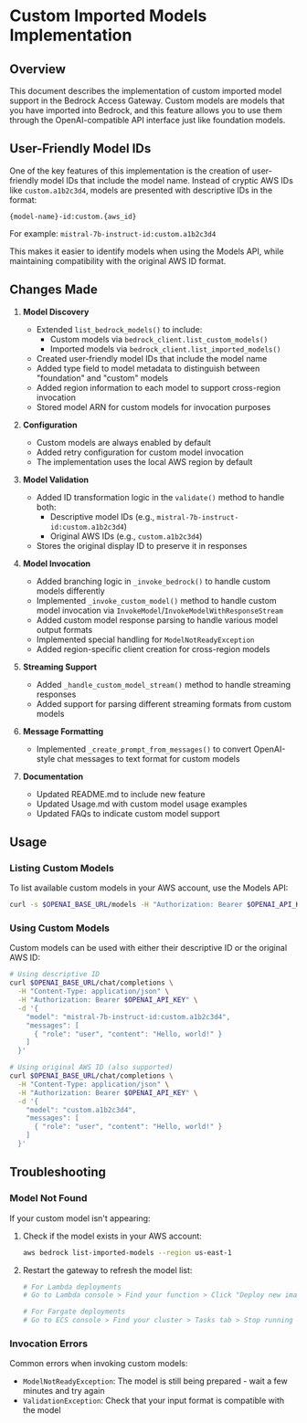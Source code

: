 # Custom Imported Models Implementation

## Overview

This document describes the implementation of custom imported model support in the Bedrock Access Gateway. Custom models are models that you have imported into Bedrock, and this feature allows you to use them through the OpenAI-compatible API interface just like foundation models.

## User-Friendly Model IDs

One of the key features of this implementation is the creation of user-friendly model IDs that include the model name. Instead of cryptic AWS IDs like `custom.a1b2c3d4`, models are presented with descriptive IDs in the format:

```
{model-name}-id:custom.{aws_id}
```

For example: `mistral-7b-instruct-id:custom.a1b2c3d4`

This makes it easier to identify models when using the Models API, while maintaining compatibility with the original AWS ID format.

## Changes Made

1. **Model Discovery**
   - Extended `list_bedrock_models()` to include:
     - Custom models via `bedrock_client.list_custom_models()`
     - Imported models via `bedrock_client.list_imported_models()`
   - Created user-friendly model IDs that include the model name
   - Added type field to model metadata to distinguish between "foundation" and "custom" models
   - Added region information to each model to support cross-region invocation
   - Stored model ARN for custom models for invocation purposes

2. **Configuration**
   - Custom models are always enabled by default
   - Added retry configuration for custom model invocation
   - The implementation uses the local AWS region by default

3. **Model Validation**
   - Added ID transformation logic in the `validate()` method to handle both:
     - Descriptive model IDs (e.g., `mistral-7b-instruct-id:custom.a1b2c3d4`)
     - Original AWS IDs (e.g., `custom.a1b2c3d4`)
   - Stores the original display ID to preserve it in responses

4. **Model Invocation**
   - Added branching logic in `_invoke_bedrock()` to handle custom models differently
   - Implemented `_invoke_custom_model()` method to handle custom model invocation via `InvokeModel`/`InvokeModelWithResponseStream`
   - Added custom model response parsing to handle various model output formats
   - Implemented special handling for `ModelNotReadyException`
   - Added region-specific client creation for cross-region models

5. **Streaming Support**
   - Added `_handle_custom_model_stream()` method to handle streaming responses
   - Added support for parsing different streaming formats from custom models

6. **Message Formatting**
   - Implemented `_create_prompt_from_messages()` to convert OpenAI-style chat messages to text format for custom models

7. **Documentation**
   - Updated README.md to include new feature
   - Updated Usage.md with custom model usage examples
   - Updated FAQs to indicate custom model support

## Usage

### Listing Custom Models

To list available custom models in your AWS account, use the Models API:

```bash
curl -s $OPENAI_BASE_URL/models -H "Authorization: Bearer $OPENAI_API_KEY" | jq '.data[] | select(.id | startswith("custom.") or contains("-id:custom."))'
```

### Using Custom Models

Custom models can be used with either their descriptive ID or the original AWS ID:

```bash
# Using descriptive ID
curl $OPENAI_BASE_URL/chat/completions \
  -H "Content-Type: application/json" \
  -H "Authorization: Bearer $OPENAI_API_KEY" \
  -d '{
    "model": "mistral-7b-instruct-id:custom.a1b2c3d4",
    "messages": [
      { "role": "user", "content": "Hello, world!" }
    ]
  }'

# Using original AWS ID (also supported)
curl $OPENAI_BASE_URL/chat/completions \
  -H "Content-Type: application/json" \
  -H "Authorization: Bearer $OPENAI_API_KEY" \
  -d '{
    "model": "custom.a1b2c3d4",
    "messages": [
      { "role": "user", "content": "Hello, world!" }
    ]
  }'
```

## Troubleshooting

### Model Not Found

If your custom model isn't appearing:

1. Check if the model exists in your AWS account:
   ```bash
   aws bedrock list-imported-models --region us-east-1
   ```

2. Restart the gateway to refresh the model list:
   ```bash
   # For Lambda deployments
   # Go to Lambda console > Find your function > Click "Deploy new image"
   
   # For Fargate deployments
   # Go to ECS console > Find your cluster > Tasks tab > Stop running task
   ```

### Invocation Errors

Common errors when invoking custom models:

- `ModelNotReadyException`: The model is still being prepared - wait a few minutes and try again
- `ValidationException`: Check that your input format is compatible with the model